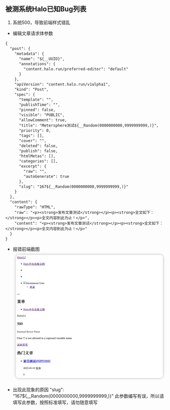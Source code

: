 ## 被测系统Halo已知Bug列表
1. 系统500，导致前端样式错乱
* 编辑文章请求体参数
```
{
  "post": {
    "metadata": {
      "name": "${__UUID}",
      "annotations": {
        "content.halo.run/preferred-editor": "default"
      }
    },
    "apiVersion": "content.halo.run/v1alpha1",
    "kind": "Post",
    "spec": {
      "template": "",
      "publishTime": "",
      "pinned": false,
      "visible": "PUBLIC",
      "allowComment": true,
      "title": "Metersphere测试${__Random(0000000000,9999999999,)}",
      "priority": 0,
      "tags": [],
      "cover": "",
      "deleted": false,
      "publish": false,
      "htmlMetas": [],
      "categories": [],
      "excerpt": {
        "raw": "",
        "autoGenerate": true
      },
      "slug": "167${__Random(0000000000,9999999999,)}"
    }
  },
  "content": {
    "rawType": "HTML",
    "raw": "<p><strong>发布文章测试</strong></p><p><strong>全文如下：</strong></p><p>全文内容到此为止！</p>",
    "content": "<p><strong>发布文章测试</strong></p><p><strong>全文如下：</strong></p><p>全文内容到此为止！</p>"
  }
}
```
* 报错前端截图
![](image/halo/Halo500报错信息.jpg)

* 出现此现象的原因
"slug": "167${__Random(0000000000,9999999999,)}"  此参数编写有误，所以请填写此参数，按照标准填写，请勿随意填写
